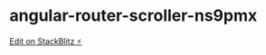 # angular-router-scroller-ns9pmx

[Edit on StackBlitz ⚡️](https://stackblitz.com/edit/angular-router-scroller-ns9pmx)